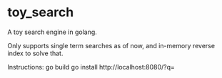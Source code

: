 # toy_search
A toy search engine in golang.

Only supports single term searches as of now, and in-memory reverse index to solve that. 

Instructions:
go build
go install
http://localhost:8080/?q=<query>
